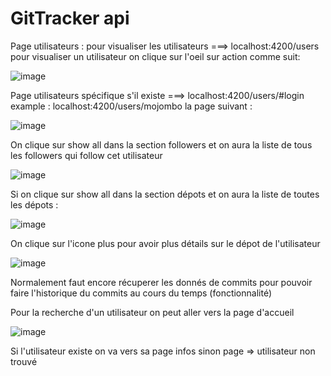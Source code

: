 # GitTracker api

Page utilisateurs : 
  pour visualiser les utilisateurs ===> localhost:4200/users
  pour visualiser un utilisateur on clique sur l'oeil sur action comme suit: 

![image](https://user-images.githubusercontent.com/50714453/231031730-ba1ec545-6ecc-49e3-9d02-95a4782b3d0c.png)

Page utilisateurs spécifique s'il existe ===> localhost:4200/users/#login
example : localhost:4200/users/mojombo
la page suivant : 

![image](https://user-images.githubusercontent.com/50714453/231032089-6d51bbb7-7d7d-4474-b577-80f3725e07c7.png)

On clique sur show all dans la section followers et on aura la liste de tous les followers qui follow cet utilisateur

![image](https://user-images.githubusercontent.com/50714453/231032232-d90db66c-d052-4f38-bb2a-dc55be61e7bb.png)

Si on clique sur show all dans la section dépots et on aura la liste de toutes les dépots :

![image](https://user-images.githubusercontent.com/50714453/231032378-4db1fe68-1f51-4b62-8521-13b5aba6a98c.png)

On clique sur l'icone plus pour avoir plus détails sur le dépot de l'utilisateur 

![image](https://user-images.githubusercontent.com/50714453/231032562-cd56897b-4e6e-4958-ae6f-f480d13699fa.png)

Normalement faut encore récuperer les donnés de commits pour pouvoir faire l'historique du commits au cours du temps (fonctionnalité)

Pour la recherche d'un utilisateur on peut aller vers la page d'accueil 

![image](https://user-images.githubusercontent.com/50714453/231032901-e47c30af-0184-4a82-be37-af2bf360e2d9.png)

Si l'utilisateur existe on va vers sa page infos sinon page => utilisateur non trouvé


